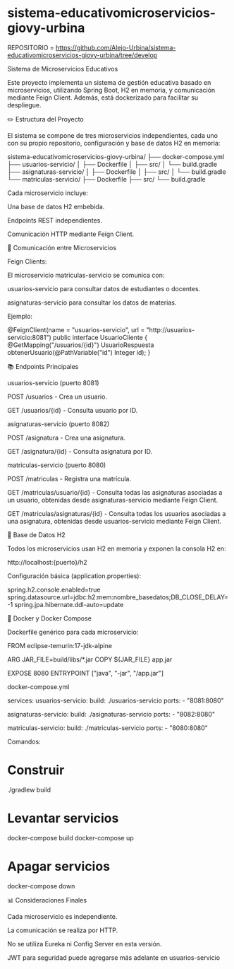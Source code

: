 # sistema-educativomicroservicios-giovy-urbina

REPOSITORIO = https://github.com/Alejo-Urbina/sistema-educativomicroservicios-giovy-urbina/tree/develop

Sistema de Microservicios Educativos

Este proyecto implementa un sistema de gestión educativa basado en microservicios, utilizando Spring Boot, H2 en memoria, y comunicación mediante Feign Client. Además, está dockerizado para facilitar su despliegue.

✏️ Estructura del Proyecto

El sistema se compone de tres microservicios independientes, cada uno con su propio repositorio, configuración y base de datos H2 en memoria:

sistema-educativomicroservicios-giovy-urbina/
├── docker-compose.yml
├── usuarios-servicio/
│   ├── Dockerfile
│   ├── src/
│   └── build.gradle
├── asignaturas-servicio/
│   ├── Dockerfile
│   ├── src/
│   └── build.gradle
└── matriculas-servicio/
    ├── Dockerfile
    ├── src/
    └── build.gradle

Cada microservicio incluye:

Una base de datos H2 embebida.

Endpoints REST independientes.

Comunicación HTTP mediante Feign Client.

🔗 Comunicación entre Microservicios

Feign Clients:

El microservicio matriculas-servicio se comunica con:

usuarios-servicio para consultar datos de estudiantes o docentes.

asignaturas-servicio para consultar los datos de materias.

Ejemplo:

@FeignClient(name = "usuarios-servicio", url = "http://usuarios-servicio:8081")
public interface UsuarioCliente {
    @GetMapping("/usuarios/{id}")
    UsuarioRespuesta obtenerUsuario(@PathVariable("id") Integer id);
}

📚 Endpoints Principales

usuarios-servicio (puerto 8081)

POST /usuarios - Crea un usuario.

GET /usuarios/{id} - Consulta usuario por ID.

asignaturas-servicio (puerto 8082)

POST /asignatura - Crea una asignatura.

GET /asignatura/{id} - Consulta asignatura por ID.

matriculas-servicio (puerto 8080)

POST /matriculas - Registra una matrícula.

GET /matriculas/usuario/{id} - Consulta todas las asignaturas asociadas a un usuario, obtenidas desde asignaturas-servicio mediante Feign Client.

GET /matriculas/asignaturas/{id} - Consulta todas los usuarios asociadas a una asignatura, obtenidas desde usuarios-servicio mediante Feign Client.

🧱 Base de Datos H2

Todos los microservicios usan H2 en memoria y exponen la consola H2 en:

http://localhost:{puerto}/h2

Configuración básica (application.properties):

spring.h2.console.enabled=true
spring.datasource.url=jdbc:h2:mem:nombre_basedatos;DB_CLOSE_DELAY=-1
spring.jpa.hibernate.ddl-auto=update

🚀 Docker y Docker Compose

Dockerfile genérico para cada microservicio:

FROM eclipse-temurin:17-jdk-alpine

ARG JAR_FILE=build/libs/*.jar
COPY ${JAR_FILE} app.jar

EXPOSE 8080
ENTRYPOINT ["java", "-jar", "/app.jar"]

docker-compose.yml

services:
  usuarios-servicio:
    build: ./usuarios-servicio
    ports:
      - "8081:8080"

  asignaturas-servicio:
    build: ./asignaturas-servicio
    ports:
      - "8082:8080"

  matriculas-servicio:
    build: ./matriculas-servicio
    ports:
      - "8080:8080"

Comandos:

# Construir
./gradlew build

# Levantar servicios
docker-compose build
docker-compose up

# Apagar servicios
docker-compose down

📊 Consideraciones Finales

Cada microservicio es independiente.

La comunicación se realiza por HTTP.

No se utiliza Eureka ni Config Server en esta versión.

JWT para seguridad puede agregarse más adelante en usuarios-servicio
